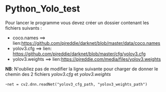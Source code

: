 # Python_Yolo_test

Pour lancer le programme vous devez créer un dossier  contenant les fichiers suivants : 

  - coco.names ==> lien:https://github.com/pjreddie/darknet/blob/master/data/coco.names
  - yolov3.cfg ==> lien: https://github.com/pjreddie/darknet/blob/master/cfg/yolov3.cfg
  - yolov3.weights ==> lien:https://pjreddie.com/media/files/yolov3.weights
  
  **NB**: N'oubliez pas de modifier la ligne suivante pour charger de donner le chemin des 2 fichiers *yolov3.cfg* et *yolov3.weights* 
  
  -`net = cv2.dnn.readNet("yolov3_cfg_path, "yolov3_weights_path")`
